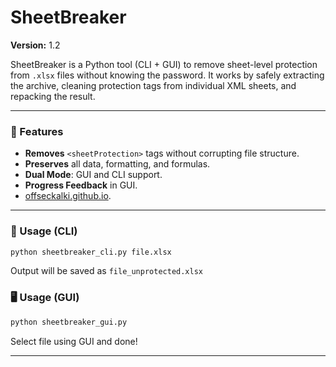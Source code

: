 # SheetBreaker

**Version:** 1.2

SheetBreaker is a Python tool (CLI + GUI) to remove sheet-level protection from `.xlsx` files without knowing the password. It works by safely extracting the archive, cleaning protection tags from individual XML sheets, and repacking the result.

---

### 🚀 Features
- **Removes** `<sheetProtection>` tags without corrupting file structure.
- **Preserves** all data, formatting, and formulas.
- **Dual Mode**: GUI and CLI support.
- **Progress Feedback** in GUI.
- [offseckalki.github.io](https://offseckalki.github.io).

---

### 🔧 Usage (CLI)
```bash
python sheetbreaker_cli.py file.xlsx
```
Output will be saved as `file_unprotected.xlsx`

### 🖥️ Usage (GUI)
```bash
python sheetbreaker_gui.py
```
Select file using GUI and done!

---
